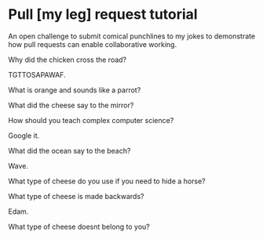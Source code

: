 # Pull [my leg] request tutorial
An open challenge to submit comical punchlines to my jokes to demonstrate how pull requests can enable collaborative working. 

Why did the chicken cross the road?

TGTTOSAPAWAF.

What is orange and sounds like a parrot? 



What did the cheese say to the mirror?



How should you teach complex computer science? 

Google it.

What did the ocean say to the beach?

Wave.

What type of cheese do you use if you need to hide a horse? 

What type of cheese is made backwards? 

Edam.

What type of cheese doesnt belong to you? 

